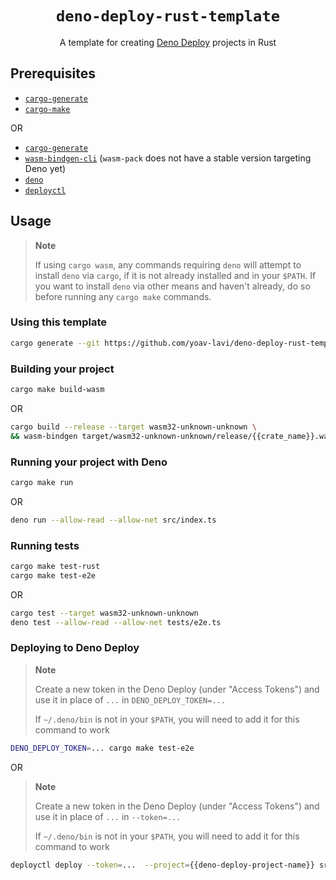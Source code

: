 <div align="center">
  <h1>
    <code>deno-deploy-rust-template</code>
  </h1>
</div>

<p align="center">
A template for creating <a href="https://deno.com/deploy">Deno Deploy</a> projects in Rust
</p>

## Prerequisites

- [`cargo-generate`](https://github.com/cargo-generate/cargo-generate)
- [`cargo-make`](https://github.com/sagiegurari/cargo-make#installation)

OR

- [`cargo-generate`](https://github.com/cargo-generate/cargo-generate)
- [`wasm-bindgen-cli`](https://rustwasm.github.io/wasm-bindgen/reference/cli.html) (`wasm-pack` does not have a stable version targeting Deno yet)
- [`deno`](https://deno.land)
- [`deployctl`](https://github.com/denoland/deployctl)

## Usage

> **Note**
>
> If using `cargo wasm`, any commands requiring `deno` will attempt to install `deno` via `cargo`, if it is not already installed and in your `$PATH`.
> If you want to install `deno` via other means and haven't already, do so before running any `cargo make` commands.

### Using this template

```sh
cargo generate --git https://github.com/yoav-lavi/deno-deploy-rust-template.git --name my-project
```

### Building your project

```sh
cargo make build-wasm
```
OR

```sh
cargo build --release --target wasm32-unknown-unknown \
&& wasm-bindgen target/wasm32-unknown-unknown/release/{{crate_name}}.wasm --target deno --out-dir build/
```

### Running your project with Deno

```sh
cargo make run
```

OR

```sh
deno run --allow-read --allow-net src/index.ts
```

### Running tests

```sh
cargo make test-rust
cargo make test-e2e
```

OR

```sh
cargo test --target wasm32-unknown-unknown
deno test --allow-read --allow-net tests/e2e.ts
```

### Deploying to Deno Deploy

> **Note**
>
> Create a new token in the Deno Deploy (under "Access Tokens") and use it in place of `...` in `DENO_DEPLOY_TOKEN=...`
>
> If `~/.deno/bin` is not in your `$PATH`, you will need to add it for this command to work


```sh
DENO_DEPLOY_TOKEN=... cargo make test-e2e
```

OR

> **Note**
>
> Create a new token in the Deno Deploy (under "Access Tokens") and use it in place of `...` in `--token=...`
>
> If `~/.deno/bin` is not in your `$PATH`, you will need to add it for this command to work 

```sh
deployctl deploy --token=...  --project={{deno-deploy-project-name}} src/index.ts --exclude "target/"
```
